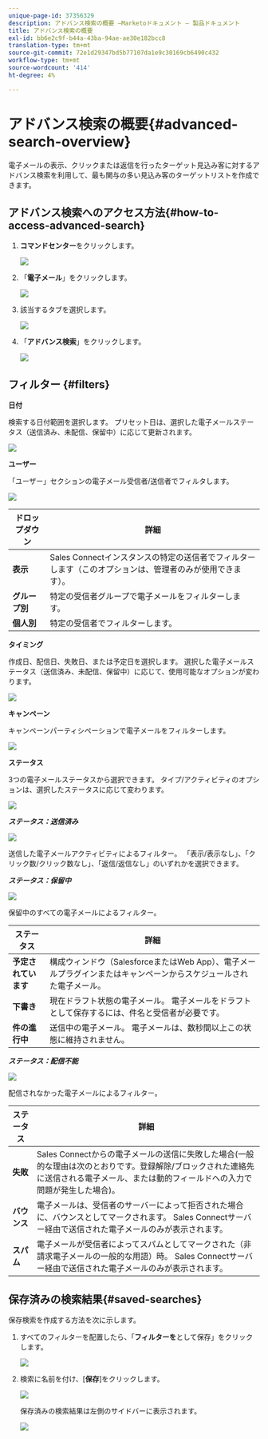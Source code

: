 ```yaml
---
unique-page-id: 37356329
description: アドバンス検索の概要 —Marketoドキュメント — 製品ドキュメント
title: アドバンス検索の概要
exl-id: bb6e2c9f-b44a-43ba-94ae-ae30e182bcc8
translation-type: tm+mt
source-git-commit: 72e1d29347bd5b77107da1e9c30169cb6490c432
workflow-type: tm+mt
source-wordcount: '414'
ht-degree: 4%

---
```


# アドバンス検索の概要{#advanced-search-overview}

電子メールの表示、クリックまたは返信を行ったターゲット見込み客に対するアドバンス検索を利用して、最も関与の多い見込み客のターゲットリストを作成できます。

## アドバンス検索へのアクセス方法{#how-to-access-advanced-search}

1. **コマンドセンター**&#x200B;をクリックします。

   ![](assets/one.png)

1. 「**電子メール**」をクリックします。

   ![](assets/two.png)

1. 該当するタブを選択します。

   ![](assets/three.png)

1. 「**アドバンス検索**」をクリックします。

   ![](assets/four.png)

## フィルター {#filters}

**日付**

検索する日付範囲を選択します。 プリセット日は、選択した電子メールステータス（送信済み、未配信、保留中）に応じて更新されます。

![](assets/date.png)

**ユーザー**

「ユーザー」セクションの電子メール受信者/送信者でフィルタします。

![](assets/who.png)

| ドロップダウン | 詳細 |
|---|---|
| **表示** | Sales Connectインスタンスの特定の送信者でフィルターします（このオプションは、管理者のみが使用できます）。 |
| **グループ別** | 特定の受信者グループで電子メールをフィルターします。 |
| **個人別** | 特定の受信者でフィルターします。 |

**タイミング**

作成日、配信日、失敗日、または予定日を選択します。 選択した電子メールステータス（送信済み、未配信、保留中）に応じて、使用可能なオプションが変わります。

![](assets/when.png)

**キャンペーン**

キャンペーンパーティシペーションで電子メールをフィルターします。

![](assets/campaigns.png)

**ステータス**

3つの電子メールステータスから選択できます。 タイプ/アクティビティのオプションは、選択したステータスに応じて変わります。

![](assets/status.png)

***ステータス：送信済み***

![](assets/status-sent.png)

送信した電子メールアクティビティによるフィルター。 「表示/表示なし」、「クリック数/クリック数なし」、「返信/返信なし」のいずれかを選択できます。

***ステータス：保留中***

![](assets/status-pending.png)

保留中のすべての電子メールによるフィルター。

| ステータス | 詳細 |
|---|---|
| **予定されています** | 構成ウィンドウ（SalesforceまたはWeb App）、電子メールプラグインまたはキャンペーンからスケジュールされた電子メール。 |
| **下書き** | 現在ドラフト状態の電子メール。 電子メールをドラフトとして保存するには、件名と受信者が必要です。 |
| **件の進行中** | 送信中の電子メール。 電子メールは、数秒間以上この状態に維持されません。 |

***ステータス：配信不能***

![](assets/status-undelivered.png)

配信されなかった電子メールによるフィルター。

| ステータス | 詳細 |
|---|---|
| **失敗** | Sales Connectからの電子メールの送信に失敗した場合(一般的な理由は次のとおりです。登録解除/ブロックされた連絡先に送信される電子メール、または動的フィールドへの入力で問題が発生した場合)。 |
| **バウンス** | 電子メールは、受信者のサーバーによって拒否された場合に、バウンスとしてマークされます。 Sales Connectサーバー経由で送信された電子メールのみが表示されます。 |
| **スパム** | 電子メールが受信者によってスパムとしてマークされた（非請求電子メールの一般的な用語）時。 Sales Connectサーバー経由で送信された電子メールのみが表示されます。 |

## 保存済みの検索結果{#saved-searches}

保存検索を作成する方法を次に示します。

1. すべてのフィルターを配置したら、「**フィルターを**&#x200B;として保存」をクリックします。

   ![](assets/save-search-1.png)

1. 検索に名前を付け、[**保存**]をクリックします。

   ![](assets/save-search-2.png)

   保存済みの検索結果は左側のサイドバーに表示されます。

   ![](assets/advanced-search-overview-15.png)
